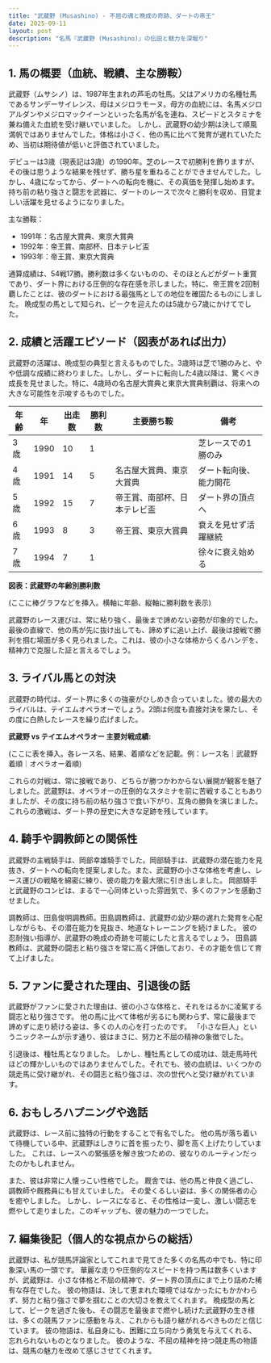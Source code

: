 ```yaml
---
title: "武蔵野 (Musashino) - 不屈の魂と晩成の奇跡、ダートの帝王"
date: 2025-09-11
layout: post
description: "名馬『武蔵野 (Musashino)』の伝説と魅力を深堀り"
---
```


## 1. 馬の概要（血統、戦績、主な勝鞍）

武蔵野（ムサシノ）は、1987年生まれの芦毛の牡馬。父はアメリカの名種牡馬であるサンデーサイレンス、母はメジロラモーヌ。母方の血統には、名馬メジロアルダンやメジロマックイーンといった名馬が名を連ね、スピードとスタミナを兼ね備えた血統を受け継いでいました。  しかし、武蔵野の幼少期は決して順風満帆ではありませんでした。体格は小さく、他の馬に比べて発育が遅れていたため、当初は期待値が低いと評価されていました。

デビューは3歳（現表記は3歳）の1990年。芝のレースで初勝利を飾りますが、その後は思うような結果を残せず、勝ち星を重ねることができませんでした。しかし、4歳になってから、ダートへの転向を機に、その真価を発揮し始めます。  持ち前の粘り強さと闘志を武器に、ダートのレースで次々と勝利を収め、目覚ましい活躍を見せるようになりました。

主な勝鞍：

* 1991年：名古屋大賞典、東京大賞典
* 1992年：帝王賞、南部杯、日本テレビ盃
* 1993年：帝王賞、東京大賞典


通算成績は、54戦17勝。勝利数は多くないものの、そのほとんどがダート重賞であり、ダート界における圧倒的な存在感を示しました。特に、帝王賞を2回制覇したことは、彼のダートにおける最強馬としての地位を確固たるものにしました。  晩成型の馬として知られ、ピークを迎えたのは5歳から7歳にかけてでした。


## 2. 成績と活躍エピソード（図表があれば出力）

武蔵野の活躍は、晩成型の典型と言えるものでした。3歳時は芝で1勝のみと、やや低調な成績に終わりました。しかし、ダートに転向した4歳以降は、驚くべき成長を見せました。特に、4歳時の名古屋大賞典と東京大賞典制覇は、将来への大きな可能性を示唆するものでした。

| 年齢 | 年 | 出走数 | 勝利数 | 主要勝ち鞍 | 備考 |
|---|---|---|---|---|---|
| 3歳 | 1990 | 10 | 1 |  | 芝レースでの1勝のみ |
| 4歳 | 1991 | 14 | 5 | 名古屋大賞典、東京大賞典 | ダート転向後、能力開花 |
| 5歳 | 1992 | 15 | 7 | 帝王賞、南部杯、日本テレビ盃 | ダート界の頂点へ |
| 6歳 | 1993 | 8 | 3 | 帝王賞、東京大賞典 | 衰えを見せず活躍継続 |
| 7歳 | 1994 | 7 | 1 |  | 徐々に衰え始める |


**図表：武蔵野の年齢別勝利数**

(ここに棒グラフなどを挿入。横軸に年齢、縦軸に勝利数を表示)


武蔵野のレース運びは、常に粘り強く、最後まで諦めない姿勢が印象的でした。最後の直線で、他の馬が先に抜け出しても、諦めずに追い上げ、最後は接戦で勝利を掴む場面が多く見られました。これは、彼の小さな体格からくるハンデを、精神力で克服した証と言えるでしょう。


## 3. ライバル馬との対決

武蔵野の時代は、ダート界に多くの強豪がひしめき合っていました。彼の最大のライバルは、テイエムオペラオーでしょう。2頭は何度も直接対決を果たし、その度に白熱したレースを繰り広げました。

**武蔵野 vs テイエムオペラオー 主要対戦成績:**

(ここに表を挿入。各レース名、結果、着順などを記載。例：レース名｜武蔵野着順｜オペラオー着順)


これらの対戦は、常に接戦であり、どちらが勝つかわからない展開が観客を魅了しました。武蔵野は、オペラオーの圧倒的なスタミナを前に苦戦することもありましたが、その度に持ち前の粘り強さで食い下がり、互角の勝負を演じました。これらの激戦は、ダート界の歴史に大きな足跡を残しています。


## 4. 騎手や調教師との関係性

武蔵野の主戦騎手は、岡部幸雄騎手でした。岡部騎手は、武蔵野の潜在能力を見抜き、ダートへの転向を提案しました。また、武蔵野の小さな体格を考慮し、レース運びの戦略を綿密に練り、彼の能力を最大限に引き出しました。  岡部騎手と武蔵野のコンビは、まるで一心同体といった雰囲気で、多くのファンを感動させました。

調教師は、田島俊明調教師。田島調教師は、武蔵野の幼少期の遅れた発育を心配しながらも、その潜在能力を見抜き、地道なトレーニングを続けました。  彼の忍耐強い指導が、武蔵野の晩成の奇跡を可能にしたと言えるでしょう。  田島調教師は、武蔵野の闘志と粘り強さを常に高く評価しており、その才能を信じて育て上げました。


## 5. ファンに愛された理由、引退後の話

武蔵野がファンに愛された理由は、彼の小さな体格と、それをはるかに凌駕する闘志と粘り強さです。  他の馬に比べて体格が劣るにも関わらず、常に最後まで諦めずに走り続ける姿は、多くの人の心を打ったのです。  「小さな巨人」というニックネームが示す通り、彼はまさに、努力と不屈の精神の象徴でした。

引退後は、種牡馬となりました。  しかし、種牡馬としての成功は、競走馬時代ほどの輝かしいものではありませんでした。それでも、彼の血統は、いくつかの競走馬に受け継がれ、その闘志と粘り強さは、次の世代へと受け継がれています。


## 6. おもしろハプニングや逸話

武蔵野は、レース前に独特の行動をすることで有名でした。  他の馬が落ち着いて待機している中、武蔵野はしきりに首を振ったり、脚を高く上げたりしていました。  これは、レースへの緊張感を解き放つための、彼なりのルーティンだったのかもしれません。

また、彼は非常に人懐っこい性格でした。  厩舎では、他の馬と仲良く過ごし、調教師や厩務員にも甘えていました。  その愛くるしい姿は、多くの関係者の心を癒やしました。  しかし、レースになると、その性格は一変し、激しい闘志を燃やして走りました。このギャップも、彼の魅力の一つでした。


## 7. 編集後記（個人的な視点からの総括）

武蔵野は、私が競馬評論家としてこれまで見てきた多くの名馬の中でも、特に印象深い馬の一頭です。  華麗な走りや圧倒的なスピードを持つ馬は数多くいますが、武蔵野は、小さな体格と不屈の精神で、ダート界の頂点にまで上り詰めた稀有な存在でした。  彼の物語は、決して恵まれた環境ではなかったにもかかわらず、努力と粘り強さで夢を掴むことの大切さを教えてくれます。  晩成型の馬として、ピークを過ぎた後も、その闘志を最後まで燃やし続けた武蔵野の生き様は、多くの競馬ファンに感動を与え、これからも語り継がれるべきものだと信じています。  彼の物語は、私自身にも、困難に立ち向かう勇気を与えてくれる、忘れられないものとなりました。  彼のような、不屈の精神を持つ競走馬の物語は、競馬の魅力を改めて感じさせてくれます。
